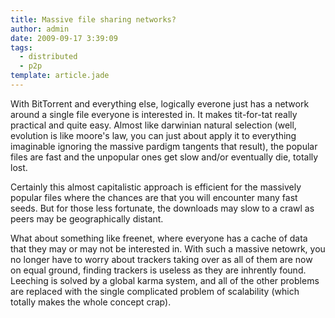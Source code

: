 ```yaml
---
title: Massive file sharing networks?
author: admin
date: 2009-09-17 3:39:09
tags: 
  - distributed
  - p2p
template: article.jade
---
```


With BitTorrent and everything else, logically everone just has a network around a single file everyone is interested in. It makes tit-for-tat really practical and quite easy. Almost like darwinian natural selection (well, evolution is like moore's law, you can just about apply it to everything imaginable ignoring the massive pardigm tangents that result), the popular files are fast and the unpopular ones get slow and/or eventually die, totally lost.

Certainly this almost capitalistic approach is efficient for the massively popular files where the chances are that you will encounter many fast seeds. But for those less fortunate, the downloads may slow to a crawl as peers may be geographically distant.

What about something like freenet, where everyone has a cache of data that they may or may not be interested in. With such a massive netowrk, you no longer have to worry about trackers taking over as all of them are now on equal ground, finding trackers is useless as they are inhrently found. Leeching is solved by a global karma system, and all of the other problems are replaced with the single complicated problem of scalability (which totally makes the whole concept crap).
